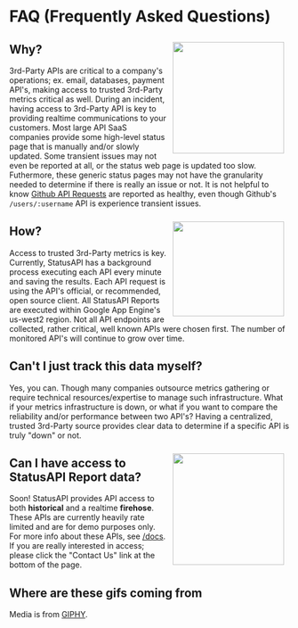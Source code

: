 # FAQ (Frequently Asked Questions)

<img style="float: right; margin: 10px;" src="/assets/media/but-why.jpg" width="200"/>

## Why?

3rd-Party APIs are critical to a company's operations; ex. email, databases, payment API's, making access to trusted 3rd-Party metrics critical as well.
During an incident, having access to 3rd-Party API is key to providing realtime communications to your customers.
Most large API SaaS companies provide some high-level status page that is manually and/or slowly updated.
Some transient issues may not even be reported at all, or the status web page is updated too slow.
Futhermore, these generic status pages may not have the granularity needed to determine if there is really an issue or not.
It is not helpful to know <a href="https://www.githubstatus.com" target="_blank">Github API Requests</a> are reported as healthy, even though Github's `/users/:username` API is experience transient issues.

<img style="float: right; margin: 10px;" src="/assets/media/tell-me-how.jpg" width="200" height="170"/>

## How?

Access to trusted 3rd-Party metrics is key.
Currently, StatusAPI has a background process executing each API every minute and saving the results.
Each API request is using the API's official, or recommended, open source client.
All StatusAPI Reports are executed within Google App Engine's us-west2 region.
Not all API endpoints are collected, rather critical, well known APIs were chosen first.
The number of monitored API's will continue to grow over time.

## Can't I just track this data myself?

Yes, you can. Though many companies outsource metrics gathering or require technical resources/expertise to manage such infrastructure.
What if your metrics infrastructure is down, or what if you want to compare the reliability and/or performance between two API's?
Having a centralized, trusted 3rd-Party source provides clear data to determine if a specific API is truly "down" or not.

<img style="float: right; margin: 10px;" src="/assets/media/fire-hydrant.jpg" width="200"/>

## Can I have access to StatusAPI Report data?

Soon!
StatusAPI provides API access to both **historical** and a realtime **firehose**.
These APIs are currently heavily rate limited and are for demo purposes only.
For more info about these APIs, see <a href="/docs" target="_blank">/docs</a>.
If you are really interested in access; please click the "Contact Us" link at the bottom of the page.

## Where are these gifs coming from

Media is from&nbsp;<a href="https://giphy.com/" target="_blank">GIPHY</a>.
